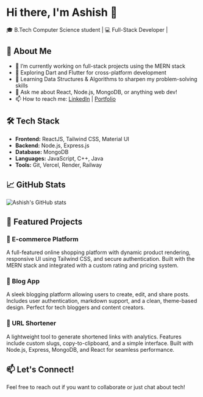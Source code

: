 # Hi there, I'm Ashish 👋

🎓 B.Tech Computer Science student | 💻 Full-Stack Developer |


## 🚀 About Me

- 🔭 I’m currently working on full-stack projects using the MERN stack
- 🌱 Exploring Dart and Flutter for cross-platform development
- 🧠 Learning Data Structures & Algorithms to sharpen my problem-solving skills
- 💬 Ask me about React, Node.js, MongoDB, or anything web dev!
- 📫 How to reach me: [LinkedIn](https://www.linkedin.com/in/ashish-kumar-jha-b47955288/) | [Portfolio](https://my-portfolio-one-nu-68.vercel.app)


## 🛠️ Tech Stack

- **Frontend:** ReactJS, Tailwind CSS, Material UI
- **Backend:** Node.js, Express.js
- **Database:** MongoDB
- **Languages:** JavaScript, C++, Java
- **Tools:** Git, Vercel, Render, Railway


## 📈 GitHub Stats

![Ashish's GitHub stats](https://github-readme-stats.vercel.app/api?username=ashishjha950&show_icons=true&theme=radical)


## 📌 Featured Projects

### 🛒 E-commerce Platform
A full-featured online shopping platform with dynamic product rendering, responsive UI using Tailwind CSS, and secure authentication. Built with the MERN stack and integrated with a custom rating and pricing system.

### 📝 Blog App
A sleek blogging platform allowing users to create, edit, and share posts. Includes user authentication, markdown support, and a clean, theme-based design. Perfect for tech bloggers and content creators.

### 🔗 URL Shortener
A lightweight tool to generate shortened links with analytics. Features include custom slugs, copy-to-clipboard, and a simple interface. Built with Node.js, Express, MongoDB, and React for seamless performance.



## 📫 Let's Connect!

Feel free to reach out if you want to collaborate or just chat about tech!
